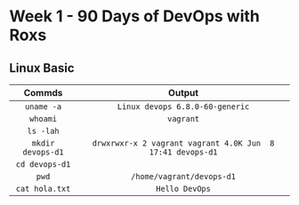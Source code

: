 # Week 1 - 90 Days of DevOps with Roxs

## Linux Basic

|Commds                         |Output                |
|:---:                          |                 :---:|
|```uname -a```                       |```Linux devops 6.8.0-60-generic```                     |
|```whoami```                         |```vagrant```                      |
|```ls -lah```                        |                      |
|```mkdir devops-d1```                |```drwxrwxr-x 2 vagrant vagrant 4.0K Jun  8 17:41 devops-d1```                      |
|```cd devops-d1```                   |                      |
|```pwd```                            |```/home/vagrant/devops-d1```|
|```cat hola.txt```                   |```Hello DevOps```                      |

